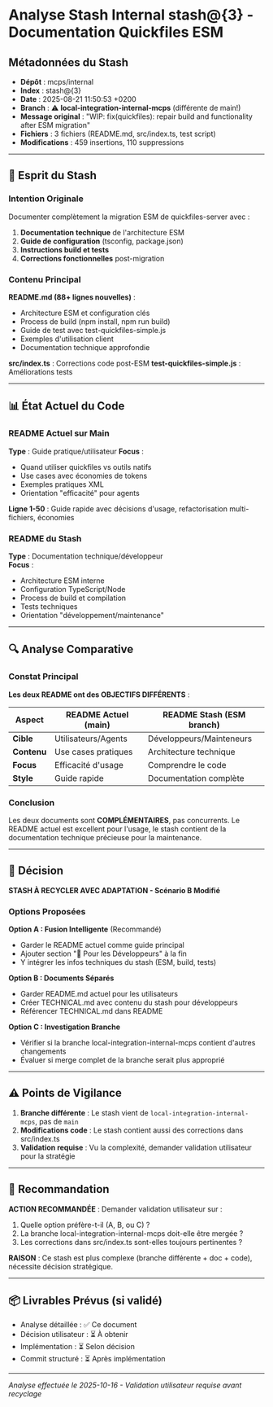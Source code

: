 # Analyse Stash Internal stash@{3} - Documentation Quickfiles ESM

## Métadonnées du Stash

- **Dépôt** : mcps/internal
- **Index** : stash@{3}
- **Date** : 2025-08-21 11:50:53 +0200
- **Branch** : ⚠️ **local-integration-internal-mcps** (différente de main!)
- **Message original** : "WIP: fix(quickfiles): repair build and functionality after ESM migration"
- **Fichiers** : 3 fichiers (README.md, src/index.ts, test script)
- **Modifications** : 459 insertions, 110 suppressions

---

## 🎯 Esprit du Stash

### Intention Originale
Documenter complètement la migration ESM de quickfiles-server avec :
1. **Documentation technique** de l'architecture ESM
2. **Guide de configuration** (tsconfig, package.json)
3. **Instructions build et tests**
4. **Corrections fonctionnelles** post-migration

### Contenu Principal

**README.md (88+ lignes nouvelles)** :
- Architecture ESM et configuration clés
- Process de build (npm install, npm run build)
- Guide de test avec test-quickfiles-simple.js
- Exemples d'utilisation client
- Documentation technique approfondie

**src/index.ts** : Corrections code post-ESM
**test-quickfiles-simple.js** : Améliorations tests

---

## 📊 État Actuel du Code

### README Actuel sur Main
**Type** : Guide pratique/utilisateur
**Focus** : 
- Quand utiliser quickfiles vs outils natifs
- Use cases avec économies de tokens
- Exemples pratiques XML
- Orientation "efficacité" pour agents

**Ligne 1-50** : Guide rapide avec décisions d'usage, refactorisation multi-fichiers, économies

### README du Stash
**Type** : Documentation technique/développeur  
**Focus** :
- Architecture ESM interne
- Configuration TypeScript/Node
- Process de build et compilation
- Tests techniques
- Orientation "développement/maintenance"

---

## 🔍 Analyse Comparative

### Constat Principal
**Les deux README ont des OBJECTIFS DIFFÉRENTS** :

| Aspect | README Actuel (main) | README Stash (ESM branch) |
|--------|---------------------|---------------------------|
| **Cible** | Utilisateurs/Agents | Développeurs/Mainteneurs |
| **Contenu** | Use cases pratiques | Architecture technique |
| **Focus** | Efficacité d'usage | Comprendre le code |
| **Style** | Guide rapide | Documentation complète |

### Conclusion
Les deux documents sont **COMPLÉMENTAIRES**, pas concurrents. Le README actuel est excellent pour l'usage, le stash contient de la documentation technique précieuse pour la maintenance.

---

## 📝 Décision

**STASH À RECYCLER AVEC ADAPTATION - Scénario B Modifié**

### Options Proposées

**Option A : Fusion Intelligente** (Recommandé)
- Garder le README actuel comme guide principal
- Ajouter section "🔧 Pour les Développeurs" à la fin
- Y intégrer les infos techniques du stash (ESM, build, tests)

**Option B : Documents Séparés** 
- Garder README.md actuel pour les utilisateurs
- Créer TECHNICAL.md avec contenu du stash pour développeurs
- Référencer TECHNICAL.md dans README

**Option C : Investigation Branche**
- Vérifier si la branche local-integration-internal-mcps contient d'autres changements
- Évaluer si merge complet de la branche serait plus approprié

---

## ⚠️ Points de Vigilance

1. **Branche différente** : Le stash vient de `local-integration-internal-mcps`, pas de `main`
2. **Modifications code** : Le stash contient aussi des corrections dans src/index.ts
3. **Validation requise** : Vu la complexité, demander validation utilisateur pour la stratégie

---

## 🎯 Recommandation

**ACTION RECOMMANDÉE** : Demander validation utilisateur sur :
1. Quelle option préfère-t-il (A, B, ou C) ?
2. La branche local-integration-internal-mcps doit-elle être mergée ?
3. Les corrections dans src/index.ts sont-elles toujours pertinentes ?

**RAISON** : Ce stash est plus complexe (branche différente + doc + code), nécessite décision stratégique.

---

## 📦 Livrables Prévus (si validé)

- Analyse détaillée : ✅ Ce document
- Décision utilisateur : ⏳ À obtenir
- Implémentation : ⏳ Selon décision
- Commit structuré : ⏳ Après implémentation

---

*Analyse effectuée le 2025-10-16 - Validation utilisateur requise avant recyclage*